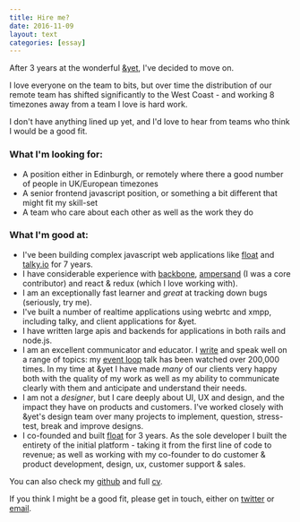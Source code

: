 ```yaml
---
title: Hire me?
date: 2016-11-09
layout: text
categories: [essay]
---
```


After 3 years at the wonderful [&yet](https://andyet.com), I've decided to move on.

I love everyone on the team to bits, but over time the distribution of our remote team has shifted significantly to the West Coast - and working 8 timezones away from a team I love is hard work.

I don't have anything lined up yet, and I'd love to hear from teams who think I would be a good fit.

### What I'm looking for:

* A position either in Edinburgh, or remotely where there a good number of people in UK/European timezones
* A senior frontend javascript position, or something a bit different that might fit my skill-set
* A team who care about each other as well as the work they do

### What I'm good at:

* I've been building complex javascript web applications like [float](http://floatapp.com) and [talky.io](https://talky.io) for 7 years.
* I have considerable experience with [backbone](http://backbonejs.org/), [ampersand](https://ampersandjs.com) (I was a core contributor) and react & redux (which I love working with).
* I am an exceptionally fast learner and _great_ at tracking down bugs (seriously, try me).
* I've built a number of realtime applications using webrtc and xmpp, including talky, and client applications for &yet.
* I have written large apis and backends for applications in both rails and node.js.
* I am an excellent communicator and educator. I [write](https://latentflip.com) and speak well on a range of topics: my [event loop](https://www.youtube.com/watch?v=8aGhZQkoFbQ) talk has been watched over 200,000 times. In my time at &yet I have made _many_ of our clients very happy both with the quality of my work as well as my ability to communicate clearly with them and anticipate and understand their needs.
* I am not a _designer_, but I care deeply about UI, UX and design, and the impact they have on products and customers. I've worked closely with &yet's design team over many projects to implement, question, stress-test, break and improve designs.
* I co-founded and built [float](http://floatapp.com) for 3 years. As the sole developer I built the entirety of the initial platform - taking it from the first line of code to revenue; as well as working with my co-founder to do customer & product development, design, ux, customer support & sales.

You can also check my [github](https://github.com/latentflip) and full [cv](http://latentflip.com/cv).

If you think I might be a good fit, please get in touch, either on [twitter](https://twitter.com/philip_roberts) or [email](mailto:phil@latentflip.com).
